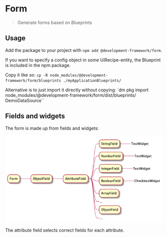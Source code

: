 # Form

>  Generate forms based on Blueprints

## Usage

Add the package to your project with `npm add @development-framework/form`.

If you want to specify a config object in some UiRecipe-entity, the Blueprint is included in the npm package.

Copy it like so: `cp -R node_modules/@development-framework/form/blueprints ./myApplicationBlueprints/`

Alternative is to just import it directly without copying: `dm pkg import node_modules/@development-framework/form/dist/blueprints/ DemoDataSource``

## Fields and widgets 

The form is made up from fields and widgets:

![your-UML-diagram-name](docs/components.png)

The attribute field selects correct fields for each attribute.

